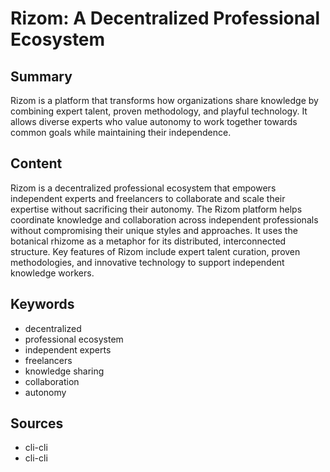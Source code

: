 # Rizom: A Decentralized Professional Ecosystem

## Summary
Rizom is a platform that transforms how organizations share knowledge by combining expert talent, proven methodology, and playful technology. It allows diverse experts who value autonomy to work together towards common goals while maintaining their independence.

## Content
Rizom is a decentralized professional ecosystem that empowers independent experts and freelancers to collaborate and scale their expertise without sacrificing their autonomy. The Rizom platform helps coordinate knowledge and collaboration across independent professionals without compromising their unique styles and approaches. It uses the botanical rhizome as a metaphor for its distributed, interconnected structure. Key features of Rizom include expert talent curation, proven methodologies, and innovative technology to support independent knowledge workers.

## Keywords

- decentralized
- professional ecosystem
- independent experts
- freelancers
- knowledge sharing
- collaboration
- autonomy

## Sources

- cli-cli
- cli-cli

